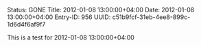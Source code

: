 Status: GONE
Title: 2012-01-08 13:00:00+04:00
Date: 2012-01-08 13:00:00+04:00
Entry-ID: 956
UUID: c51b9fcf-31eb-4ee8-899c-1d6d4f6af9f7

This is a test for 2012-01-08 13:00:00+04:00

